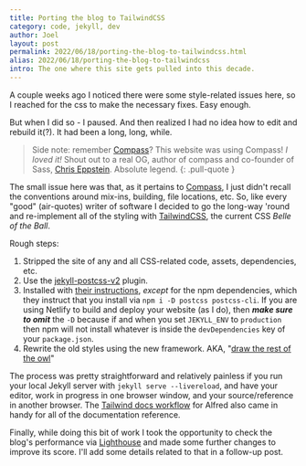 ```yaml
---
title: Porting the blog to TailwindCSS
category: code, jekyll, dev
author: Joel
layout: post
permalink: 2022/06/18/porting-the-blog-to-tailwindcss.html
alias: 2022/06/18/porting-the-blog-to-tailwindcss
intro: The one where this site gets pulled into this decade.
---
```


A couple weeks ago I noticed there were some style-related issues here, so I
reached for the css to make the necessary fixes. Easy enough.

But when I did so - I paused. And then realized I had no idea how to edit and
rebuild it(?). It had been a long, long, while.

> Side note: remember [Compass](http://compass-style.org/)? This website was using Compass! _I loved it!_
> Shout out to a real OG, author of compass and co-founder of Sass, [Chris Eppstein](https://twitter.com/chriseppstein).
> Absolute legend.
{: .pull-quote }

The small issue here was that, as it pertains to [Compass](http://compass-style.org/),
I just didn't recall the conventions around mix-ins, building, file locations,
etc. So, like every "good" (air-quotes) writer of software I decided to go the
long-way 'round and re-implement all of the styling with [TailwindCSS](https://tailwindcss.com/),
the current CSS _Belle of the Ball_.

Rough steps:

1. Stripped the site of any and all CSS-related code, assets, dependencies, etc.
2. Use the [jekyll-postcss-v2](https://github.com/bglw/jekyll-postcss-v2) plugin.
3. Installed with [their instructions](https://github.com/bglw/jekyll-postcss-v2#installation),
   _except_ for the npm dependencies, which they instruct that you install via
   `npm i -D postcss postcss-cli`. If you are using Netlify to build and deploy
   your website (as I do), then ***make sure to omit*** the `-D` because if and
   when you set `JEKYLL_ENV` to `production` then npm will not install whatever
   is inside the `devDependencies` key of your `package.json`.
4. Rewrite the old styles using the new framework. AKA, "[draw the rest of the owl](https://knowyourmeme.com/memes/how-to-draw-an-owl)"

The process was pretty straightforward and relatively painless if you run your
local Jekyll server with `jekyll serve --livereload`, and have your editor,
work in progress in one browser window, and your source/reference in another
browser. The [Tailwind docs workflow](https://www.packal.org/workflow/tailwind-docs-workflow-alfred)
for Alfred also came in handy for all of the documentation reference.

Finally, while doing this bit of work I took the opportunity to check the
blog's performance via [Lighthouse](https://developer.chrome.com/docs/lighthouse/overview/)
and made some further changes to improve its score. I'll add some details
related to that in a follow-up post.
